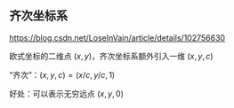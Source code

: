 ## 齐次坐标系

https://blog.csdn.net/LoseInVain/article/details/102756630



欧式坐标的二维点 $(x, y)$，齐次坐标系额外引入一维 $(x, y, c)$

“齐次”：$(x, y, c) = (x/c, y/c, 1)$

好处：可以表示无穷远点 $(x, y, 0)$


